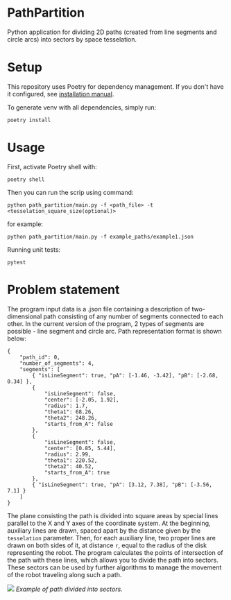 # PathPartition

Python application for dividing 2D paths (created from line segments and circle arcs) into sectors by space tesselation.

# Setup

This repository uses Poetry for dependency management. If you don't have it configured, see [installation manual](https://python-poetry.org/docs/#installation).

To generate venv with all dependencies, simply run:

`poetry install`

# Usage

First, activate Poetry shell with:

`poetry shell`

Then you can run the scrip using command:

`python path_partition/main.py -f <path_file> -t <tesselation_square_size(optional)>`

for example:

`python path_partition/main.py -f example_paths/example1.json`

Running unit tests:

`pytest`

# Problem statement

The program input data is a .json file containing a description of two-dimensional path consisting of any number of segments connected to each other. In the current version of the program, 2 types of segments are possible - line segment and circle arc. Path representation format is shown below:

```
{
    "path_id": 0,
    "number_of_segments": 4,
    "segments": [
        { "isLineSegment": true, "pA": [-1.46, -3.42], "pB": [-2.68, 0.34] },
        {
            "isLineSegment": false,
            "center": [-2.05, 1.92],
            "radius": 1.7,
            "theta1": 68.26,
            "theta2": 248.26,
            "starts_from_A": false
        },
        {
            "isLineSegment": false,
            "center": [0.85, 5.44],
            "radius": 2.99,
            "theta1": 220.52,
            "theta2": 40.52,
            "starts_from_A": true
        },
        { "isLineSegment": true, "pA": [3.12, 7.38], "pB": [-3.56, 7.1] }
    ]
}
```

The plane consisting the path is divided into square areas by special lines parallel to the X and Y axes of the coordinate system. At the beginning, auxiliary lines are drawn, spaced apart by the distance given by the `tesselation` parameter. Then, for each auxiliary line, two proper lines are drawn on both sides of it, at distance `r`, equal to the radius of the disk representing the robot. The program calculates the points of intersection of the path with these lines, which allows you to divide the path into sectors. These sectors can be used by further algorithms to manage the movement of the robot traveling along such a path.

![](pics/path.png)
_Example of path divided into sectors._
